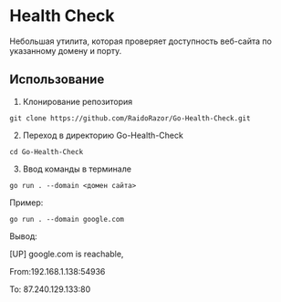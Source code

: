 # Health Check

Небольшая утилита, которая проверяет доступность веб-сайта по указанному домену и порту.

## Использование

1. Клонирование репозитория

```git clone https://github.com/RaidoRazor/Go-Health-Check.git```

2. Переход в директорию Go-Health-Check
   
```cd Go-Health-Check```

3. Ввод команды в терминале

```go run . --domain <домен сайта>```

Пример:

```go run . --domain google.com```

Вывод:

[UP] google.com is reachable, 

 From:192.168.1.138:54936

 To: 87.240.129.133:80